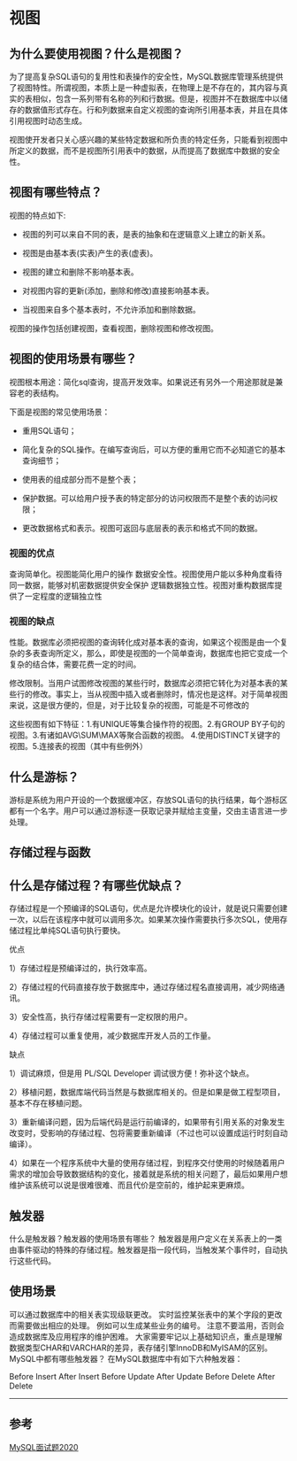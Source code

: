 # 视图

## 为什么要使用视图？什么是视图？

为了提高复杂SQL语句的复用性和表操作的安全性，MySQL数据库管理系统提供了视图特性。所谓视图，本质上是一种虚拟表，在物理上是不存在的，其内容与真实的表相似，包含一系列带有名称的列和行数据。但是，视图并不在数据库中以储存的数据值形式存在。行和列数据来自定义视图的查询所引用基本表，并且在具体引用视图时动态生成。

视图使开发者只关心感兴趣的某些特定数据和所负责的特定任务，只能看到视图中所定义的数据，而不是视图所引用表中的数据，从而提高了数据库中数据的安全性。


## 视图有哪些特点？

视图的特点如下:

- 视图的列可以来自不同的表，是表的抽象和在逻辑意义上建立的新关系。


- 视图是由基本表(实表)产生的表(虚表)。


- 视图的建立和删除不影响基本表。


- 对视图内容的更新(添加，删除和修改)直接影响基本表。


- 当视图来自多个基本表时，不允许添加和删除数据。


视图的操作包括创建视图，查看视图，删除视图和修改视图。

## 视图的使用场景有哪些？

视图根本用途：简化sql查询，提高开发效率。如果说还有另外一个用途那就是兼容老的表结构。

下面是视图的常见使用场景：

- 重用SQL语句；


- 简化复杂的SQL操作。在编写查询后，可以方便的重用它而不必知道它的基本查询细节；


- 使用表的组成部分而不是整个表；


- 保护数据。可以给用户授予表的特定部分的访问权限而不是整个表的访问权限；


- 更改数据格式和表示。视图可返回与底层表的表示和格式不同的数据。
  

### 视图的优点

查询简单化。视图能简化用户的操作
数据安全性。视图使用户能以多种角度看待同一数据，能够对机密数据提供安全保护
逻辑数据独立性。视图对重构数据库提供了一定程度的逻辑独立性

### 视图的缺点

性能。数据库必须把视图的查询转化成对基本表的查询，如果这个视图是由一个复杂的多表查询所定义，那么，即使是视图的一个简单查询，数据库也把它变成一个复杂的结合体，需要花费一定的时间。

修改限制。当用户试图修改视图的某些行时，数据库必须把它转化为对基本表的某些行的修改。事实上，当从视图中插入或者删除时，情况也是这样。对于简单视图来说，这是很方便的，但是，对于比较复杂的视图，可能是不可修改的

这些视图有如下特征：1.有UNIQUE等集合操作符的视图。2.有GROUP BY子句的视图。3.有诸如AVG\SUM\MAX等聚合函数的视图。 4.使用DISTINCT关键字的视图。5.连接表的视图（其中有些例外）


## 什么是游标？

游标是系统为用户开设的一个数据缓冲区，存放SQL语句的执行结果，每个游标区都有一个名字。用户可以通过游标逐一获取记录并赋给主变量，交由主语言进一步处理。

## 存储过程与函数

## 什么是存储过程？有哪些优缺点？

存储过程是一个预编译的SQL语句，优点是允许模块化的设计，就是说只需要创建一次，以后在该程序中就可以调用多次。如果某次操作需要执行多次SQL，使用存储过程比单纯SQL语句执行要快。

优点

1）存储过程是预编译过的，执行效率高。

2）存储过程的代码直接存放于数据库中，通过存储过程名直接调用，减少网络通讯。

3）安全性高，执行存储过程需要有一定权限的用户。

4）存储过程可以重复使用，减少数据库开发人员的工作量。

缺点

1）调试麻烦，但是用 PL/SQL Developer 调试很方便！弥补这个缺点。

2）移植问题，数据库端代码当然是与数据库相关的。但是如果是做工程型项目，基本不存在移植问题。

3）重新编译问题，因为后端代码是运行前编译的，如果带有引用关系的对象发生改变时，受影响的存储过程、包将需要重新编译（不过也可以设置成运行时刻自动编译）。

4）如果在一个程序系统中大量的使用存储过程，到程序交付使用的时候随着用户需求的增加会导致数据结构的变化，接着就是系统的相关问题了，最后如果用户想维护该系统可以说是很难很难、而且代价是空前的，维护起来更麻烦。

## 触发器

什么是触发器？触发器的使用场景有哪些？
触发器是用户定义在关系表上的一类由事件驱动的特殊的存储过程。触发器是指一段代码，当触发某个事件时，自动执行这些代码。

## 使用场景

可以通过数据库中的相关表实现级联更改。
实时监控某张表中的某个字段的更改而需要做出相应的处理。
例如可以生成某些业务的编号。
注意不要滥用，否则会造成数据库及应用程序的维护困难。
大家需要牢记以上基础知识点，重点是理解数据类型CHAR和VARCHAR的差异，表存储引擎InnoDB和MyISAM的区别。
MySQL中都有哪些触发器？
在MySQL数据库中有如下六种触发器：

Before Insert
After Insert
Before Update
After Update
Before Delete
After Delete

---

## 参考

[MySQL面试题2020](https://thinkwon.blog.csdn.net/article/details/104778621)

